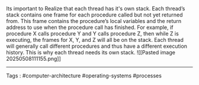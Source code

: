 Its important to Realize that each thread has it's own stack. Each thread’s stack contains one frame for each procedure called but not yet returned from. This frame contains the procedure’s local variables and the return address to use when the procedure call has finished. For example, if procedure X calls procedure Y and Y calls procedure Z, then while Z is executing, the frames for X, Y, and Z will all be on the stack. Each thread will generally call different procedures and thus have a different execution history. This is why each thread needs its own stack.
![[Pasted image 20250508111155.png]]
___
Tags : #computer-architecture #operating-systems #processes